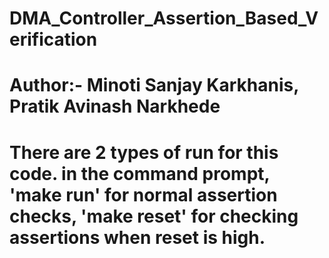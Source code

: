 # DMA_Controller_Assertion_Based_Verification
# Author:- Minoti Sanjay Karkhanis, Pratik Avinash Narkhede
# There are 2 types of run for this code. in the command prompt, 'make run' for normal assertion checks, 'make reset' for checking assertions when reset is high. 
